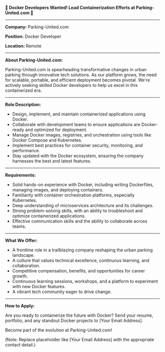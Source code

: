 **🐳 Docker Developers Wanted! Lead Containerization Efforts at Parking-United.com 🐳**

---

**Company:** Parking-United.com

**Position:** Docker Developer

**Location:** Remote

---

**About Parking-United.com:**

Parking-United.com is spearheading transformative changes in urban parking through innovative tech solutions. As our platform grows, the need for scalable, portable, and efficient deployment becomes pivotal. We're actively seeking skilled Docker developers to help us excel in this containerized era.

---

**Role Description:**

- Design, implement, and maintain containerized applications using Docker.
- Collaborate with development teams to ensure applications are Docker-ready and optimized for deployment.
- Manage Docker images, registries, and orchestration using tools like Docker Compose and Kubernetes.
- Implement best practices for container security, monitoring, and performance.
- Stay updated with the Docker ecosystem, ensuring the company harnesses the best and latest features.

---

**Requirements:**

- Solid hands-on experience with Docker, including writing Dockerfiles, managing images, and deploying containers.
- Familiarity with container orchestration platforms, especially Kubernetes.
- Deep understanding of microservices architecture and its challenges.
- Strong problem-solving skills, with an ability to troubleshoot and optimize containerized applications.
- Effective communication skills and the ability to collaborate across teams.

---

**What We Offer:**

- A frontline role in a trailblazing company reshaping the urban parking landscape.
- A culture that values technical excellence, continuous learning, and collaboration.
- Competitive compensation, benefits, and opportunities for career growth.
- Continuous learning sessions, workshops, and a platform to experiment with new Docker features.
- A vibrant tech community eager to drive change.

---

**How to Apply:**

Are you ready to containerize the future with Docker? Send your resume, portfolio, and any standout Docker projects to [Your Email Address].

Become part of the evolution at Parking-United.com!

(Note: Replace placeholder like [Your Email Address] with the appropriate contact detail.)
